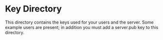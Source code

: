 Key Directory
=============

This directory contains the keys used for your users and the server. Some
example users are present; in addition you must add a server.pub key to this
directory.
